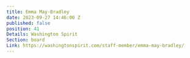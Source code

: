 ```yaml
---
title: Emma May-Bradley
date: 2023-09-27 14:46:00 Z
published: false
position: 41
Details: Washington Spirit
Section: board
Link: https://washingtonspirit.com/staff-member/emma-may-bradley/
---
```


